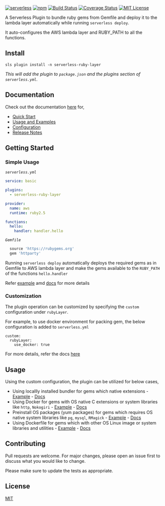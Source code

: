 <h1><div style="height:75px" class="side-bar-logo">&nbsp;</div></h1>


[![serverless](http://public.serverless.com/badges/v3.svg)](http://www.serverless.com)  [![npm](https://img.shields.io/npm/v/serverless-ruby-layer.svg)](https://www.npmjs.com/package/serverless-ruby-layer) [![Build Status](https://img.shields.io/circleci/build/github/navarasu/serverless-ruby-layer)](https://circleci.com/gh/navarasu/serverless-ruby-layer) [![Coverage Status](https://coveralls.io/repos/github/navarasu/serverless-ruby-layer/badge.svg?branch=master)](https://coveralls.io/github/navarasu/serverless-ruby-layer?branch=master) [![MIT License](https://img.shields.io/npm/l/serverless-ruby-layer)](https://github.com/navarasu/serverless-ruby-layer/blob/master/LICENSE)

A Serverless Plugin to bundle ruby gems from Gemfile and deploy it to the lambda layer automatically while running `serverless deploy`.

It auto-configures the AWS lambda layer and RUBY_PATH to all the functions.

## Install

```
sls plugin install -n serverless-ruby-layer
```

*This will add the plugin to `package.json` and the plugins section of `serverless.yml`.*

## Documentation

Check out the documentation [here](https://navarasu.github.io/serverless-ruby-layer) for,

* [Quick Start](https://navarasu.github.io/serverless-ruby-layer/#/quickstart)
* [Usage and Examples](https://navarasu.github.io/serverless-ruby-layer/#/usage_examples)
* [Configuration](https://navarasu.github.io/serverless-ruby-layer/#/configuration)
* [Release Notes](https://navarasu.github.io/serverless-ruby-layer/#/release_notes)

## Getting Started

### Simple Usage

*`serverless.yml`*

```yml
service: basic

plugins:
  - serverless-ruby-layer

provider:
  name: aws
  runtime: ruby2.5

functions:
  hello:
    handler: handler.hello
  ```

*`Gemfile`*

```ruby
  source 'https://rubygems.org'
  gem 'httparty'
```

Running `serverless deploy` automatically deploys the required gems as in Gemfile to AWS lambda layer and make the gems available to the `RUBY_PATH` of the functions `hello.handler`

Refer [example](https://github.com/navarasu/serverless-ruby-layer/blob/master/examples/basic) amd [docs](https://navarasu.github.io/serverless-ruby-layer) for more details

### Customization

The plugin operation can be customized by specifying the `custom` configuration under `rubyLayer`. 

For example, to use docker environment for packing gem, the below configuration is added to `serverless.yml`

```YML
custom:
  rubyLayer:
    use_docker: true
  ```

For more details, refer the docs [here](https://navarasu.github.io/serverless-ruby-layer/configuration)


## Usage

Using the custom configuration, the plugin can be utilized for below cases,
* Using locallly installed bundler for gems which native  extensions  - [Example](https://github.com/navarasu/serverless-ruby-layer/blob/master/examples/basic) - [Docs](https://navarasu.github.io/serverless-ruby-layer/use_docker)
* Using Docker for gems with OS native C extensions or system libraries like `http`, `Nokogiri` - [Example](https://github.com/navarasu/serverless-ruby-layer/blob/master/examples/use_docker) - [Docs](https://navarasu.github.io/serverless-ruby-layer/use_docker)
* Preinstall OS packages (yum packages) for gems which requires OS native system libraries like `pg`, `mysql`, `RMagick` - [Example](https://github.com/navarasu/serverless-ruby-layer/blob/master/examples/use_docker_with_yums) - [Docs](https://navarasu.github.io/serverless-ruby-layer/use_docker_with_yums)
* Using Dockerfile for gems which with other OS Linux image or system libraries and utilities -  [Example](https://github.com/navarasu/serverless-ruby-layer/blob/master/examples/use_docker_file) - [Docs](https://navarasu.github.io/serverless-ruby-layer/use_docker_file)


## Contributing

Pull requests are welcome. For major changes, please open an issue first to discuss what you would like to change.

Please make sure to update the tests as appropriate.

## License

[MIT](https://choosealicense.com/licenses/mit/)